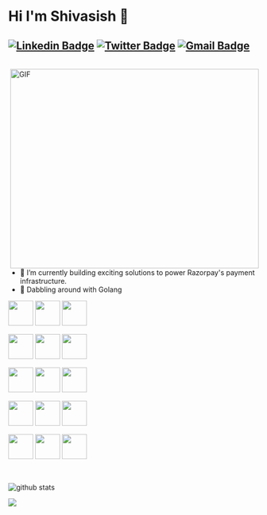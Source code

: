 # Hi I'm Shivasish 👋
[![Linkedin Badge](https://img.shields.io/badge/--blue?style=flat&logo=Linkedin&logoColor=white&link=https://www.linkedin.com/in/shivasish-das-b977a965/)](https://www.linkedin.com/in/shivasish-das-b977a965/)
[![Twitter Badge](https://img.shields.io/badge/-1ca0f1?style=flat&labelColor=1ca0f1&logo=twitter&logoColor=white&link=https://twitter.com/bravestleo)](https://twitter.com/bravestleo)
[![Gmail Badge](https://img.shields.io/badge/-c14438?style=flat&logo=Gmail&logoColor=white&link=mailto:shivasish.dd@gmail.com)](mailto:shivasish.dd@gmail.com)
---
<br>

<img align="right" alt="GIF" width="500" height="400" src="https://i.pinimg.com/originals/e4/26/70/e426702edf874b181aced1e2fa5c6cde.gif" />

- 🔭 I’m currently building exciting solutions to power Razorpay's payment infrastructure.
- 🌱 Dabbling around with Golang

<code><a><img height="50" src="https://www.vectorlogo.zone/logos/java/java-ar21.svg"></a></code>
<code><a><img height="50" src="https://www.vectorlogo.zone/logos/golang/golang-ar21.svg"></a></code>
<code><a><img height="50" src="https://www.vectorlogo.zone/logos/python/python-official.svg"></a></code>

<code><a><img height="50" src="https://www.vectorlogo.zone/logos/amazon_aws/amazon_aws-ar21.svg"></a></code>
<code><a><img height="50" src="https://www.vectorlogo.zone/logos/docker/docker-official.svg"></a></code>
<code><a><img height="50" src="https://www.vectorlogo.zone/logos/kubernetes/kubernetes-ar21.svg"></a></code>

<code><a><img height="50" src="https://www.vectorlogo.zone/logos/mysql/mysql-official.svg"></a></code>
<code><a><img height="50" src="https://www.vectorlogo.zone/logos/snowflake/snowflake-ar21.svg"></a></code>
<code><a><img height="50" src="https://www.vectorlogo.zone/logos/apache_kafka/apache_kafka-ar21.svg"></a></code>

<code><a><img height="50" src="https://www.vectorlogo.zone/logos/redis/redis-official.svg"></a></code>
<code><a><img height="50" src="https://www.vectorlogo.zone/logos/consulio/consulio-ar21.svg"></a></code>
<code><a><img height="50" src="https://www.vectorlogo.zone/logos/elastic/elastic-ar21.svg"></a></code>

<code><a><img height="50" src="https://www.vectorlogo.zone/logos/prometheusio/prometheusio-ar21.svg"></a></code>
<code><a><img height="50" src="https://www.vectorlogo.zone/logos/opentracingio/opentracingio-ar21.svg"></a></code>
<code><a><img height="50" src="https://www.vectorlogo.zone/logos/pagerduty/pagerduty-ar21.svg"></a></code>

<br>

![github stats](https://github-readme-stats.vercel.app/api?username=shivasishdas&show_icons=true&line_height=30)

<a href="https://github.com/shivasishdas">
  <img src="https://komarev.com/ghpvc/?username=shivasishdas&style=flat-square" />
</a>

